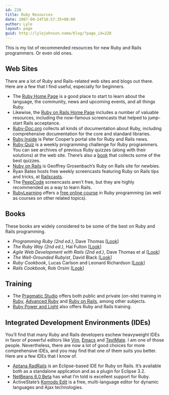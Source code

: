 ```yaml
---
id: 228
title: Ruby Resources
date: 2007-09-24T16:57:35+00:00
author: Lyle
layout: page
guid: http://lylejohnson.name/blog/?page_id=228
---
```

This is my list of recommended resources for new Ruby and Rails programmers. Or even old ones.

## Web Sites

There are a lot of Ruby and Rails-related web sites and blogs out there. Here are a few that I find useful, especially for beginners.

  * The [Ruby Home Page](http://www.ruby-lang.org/) is a good place to start to learn about the language, the community, news and upcoming events, and all things Ruby.
  * Likewise, the [Ruby on Rails Home Page](http://www.rubyonrails.com/) includes a number of valuable resources, including the now-famous screencasts that helped to jump-start Rails acceptance.
  * [Ruby-Doc.org](http://www.ruby-doc.org/) collects all kinds of documentation about Ruby, including comprehensive documentation for the core and standard libraries.
  * [Ruby Inside](http://rubyinside.com/) is Peter Cooper&#8217;s portal site for Ruby and Rails news.
  * [Ruby Quiz](http://www.rubyquiz.com/) is a weekly programming challenge for Ruby programmers. You can see archives of previous Ruby quizzes (along with their solutions) at the web site. There&#8217;s also a [book](http://www.pragmaticprogrammer.com/titles/fr_quiz/) that collects some of the best quizzes.
  * [Nuby on Rails](http://nubyonrails.com/) is Geoffrey Grosenbach&#8217;s Ruby on Rails site for newbies.
  * Ryan Bates hosts free weekly screencasts featuring Ruby on Rails tips and tricks, at [Railscasts](http://railscasts.com/).
  * The [PeepCode](http://peepcode.com/) screencasts aren&#8217;t free, but they are highly recommended as a way to learn Rails.
  * [RubyLearning](http://rubylearning.com/) offers a [free online course](http://rubylearning.org/class/) in Ruby programming (as well as courses on other related topics).

## Books

These books are widely considered to be some of the best on Ruby and Rails programming.

  * <cite>Programming Ruby (2nd ed.)</cite>, Dave Thomas [[Look](http://www.pragmaticprogrammer.com/titles/ruby/index.html)]
  * <cite>The Ruby Way (2nd ed.)</cite>, Hal Fulton [[Look](http://www.amazon.com/Ruby-Way-Second-Addison-Wesley-Professional/dp/0672328844)]
  * <cite>Agile Web Development with Rails (2nd ed.)</cite>, Dave Thomas et al [[Look](http://www.pragmaticprogrammer.com/titles/rails2/index.html)]
  * _The Well-Grounded Rubyist_, David Black [[Look](http://www.manning.com/black2/)]
  * <cite>Ruby Cookbook</cite>, Lucas Carlson and Leonard Richardson [[Look](http://www.oreilly.com/catalog/rubyckbk/)]
  * <cite>Rails Cookbook</cite>, Rob Orsini [[Look](http://www.oreilly.com/catalog/9780596527310/)]

## Training

  * The [Pragmatic Studio](http://pragmaticstudio.com/) offers both public and private (on-site) training in [Ruby](http://pragmaticstudio.com/ruby-intro/), [Advanced Ruby](http://pragmaticstudio.com/ruby) and [Ruby on Rails](http://pragmaticstudio.com/rails), among other subjects.
  * [Ruby Power and Light](http://rubypal.com/training) also offers Ruby and Rails training.

## Integrated Development Environments (IDEs)

You&#8217;ll find that many Ruby and Rails developers eschew heavyweight IDEs in favor of powerful editors like [Vim](http://www.vim.org/), [Emacs](http://www.gnu.org/software/emacs/) and [TextMate](http://www.macromates.com/). I am one of those people. Nevertheless, there are now a lot of good choices for more comprehensive IDEs, and you may find that one of them suits you better. Here are a few IDEs that I know of.

  * [Aptana RadRails](http://www.aptana.com/download_rails_rdt.php) is an Eclipse-based IDE for Ruby on Rails. It&#8217;s available both as a standalone application and as a plugin for Eclipse 3.2.
  * [NetBeans 6.0 Beta](http://www.netbeans.org/community/releases/60/index.html) has what I&#8217;m told is excellent support for Ruby.
  * ActiveState&#8217;s [Komodo Edit](http://www.activestate.com/Products/komodo_edit/?CMP=ILC-koedi0407) is a free, multi-language editor for dynamic languages and Ajax technologies.